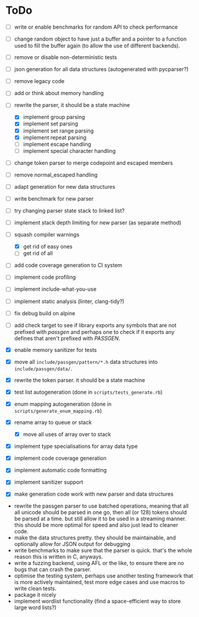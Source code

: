 # ToDo

- [ ] write or enable benchmarks for random API to check performance
- [ ] change random object to have just a buffer and a pointer to a function
    used to fill the buffer again (to allow the use of different backends).
- [ ] remove or disable non-deterministic tests
- [ ] json generation for all data structures (autogenerated with pycparser?)
- [ ] remove legacy code
- [ ] add or think about memory handling
- [ ] rewrite the parser, it should be a state machine
    - [x] implement group parsing
    - [x] implement set parsing
    - [x] implement set range parsing
    - [x] implement repeat parsing
    - [ ] implement escape handling
    - [ ] implement special character handling
- [ ] change token parser to merge codepoint and escaped members
- [ ] remove normal_escaped handling
- [ ] adapt generation for new data structures
- [ ] write benchmark for new parser
- [ ] try changing parser state stack to linked list?
- [ ] implement stack depth limiting for new parser (as separate method)
- [ ] squash compiler warnings
    - [x] get rid of easy ones
    - [ ] get rid of all
- [ ] add code coverage generation to CI system
- [ ] implement code profiling
- [ ] implement include-what-you-use
- [ ] implement static analysis (linter, clang-tidy?)
- [ ] fix debug build on alpine
- [ ] add check target to see if library exports any symbols that are not
    prefixed with *passgen* and perhaps one to check if it exports any defines
    that aren't prefixed with *PASSGEN*.
- [x] enable memory sanitizer for tests
- [x] move all `include/passgen/pattern/*.h` data structures into `include/passgen/data/`.
- [x] rewrite the token parser. it should be a state machine
- [x] test list autogeneration (done in `scripts/tests_generate.rb`)
- [x] enum mapping autogeneration (done in `scripts/generate_enum_mapping.rb`)
- [x] rename array to queue or stack
    - [x] move all uses of array over to stack
- [x] implement type specialisations for array data type
- [x] implement code coverage generation
- [x] implement automatic code formatting
- [x] implement sanitizer support
- [x] make generation code work with new parser and data structures


- rewrite the passgen parser to use batched operations, meaning that all
  all unicode should be parsed in one go, then all (or 128) tokens should
  be parsed at a time. but still allow it to be used in a streaming manner.
  this should be more optimal for speed and also just lead to cleaner code.
- make the data structures pretty. they should be maintainable, and optionally
  allow for JSON output for debugging
- write benchmarks to make sure that the parser is quick. that's the whole
  reason this is written in C, anyways.
- write a fuzzing backend, using AFL or the like, to ensure there are no bugs
  that can crash the parser.
- optimise the testing system, perhaps use another testing framework that is
  more actively maintained, test more edge cases and use macros to write clean
  tests.
- package it nicely
- implement wordlist functionality (find a space-efficient way to store large
  word lists?)
